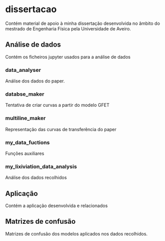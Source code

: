 # dissertacao
Contém material de apoio à minha dissertação desenvolvida no âmbito do mestrado de Engenharia Física pela Universidade de Aveiro.

## Análise de dados
Contém os ficheiros jupyter usados para a análise de dados

### data_analyser 
Análise dos dados do paper.
### databse_maker
Tentativa de criar curvas a partir do modelo GFET
### multiline_maker
Representação das curvas de transferência do paper
### my_data_fuctions
Funções auxiliares
### my_lixiviation_data_analysis
Análise dos dados recolhidos

## Aplicação

Contém a aplicação desenvolvida e relacionados

## Matrizes de confusão
Matrizes de confusão dos modelos aplicados nos dados recolhidos.